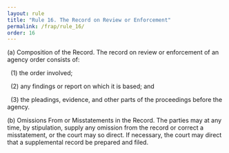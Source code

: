 ```yaml
---
layout: rule
title: "Rule 16. The Record on Review or Enforcement"
permalink: /frap/rule_16/
order: 16
---
```


(a) Composition of the Record. The record on review or enforcement of an agency order consists of:


&nbsp;&nbsp;(1) the order involved;


&nbsp;&nbsp;(2) any findings or report on which it is based; and


&nbsp;&nbsp;(3) the pleadings, evidence, and other parts of the proceedings before the agency.


(b) Omissions From or Misstatements in the Record. The parties may at any time, by stipulation, supply any omission from the record or correct a misstatement, or the court may so direct. If necessary, the court may direct that a supplemental record be prepared and filed.
